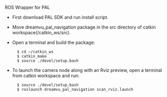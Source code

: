 ROS Wrapper for PAL

- First download PAL SDK and run install script.

- Move dreamvu_pal_navigation package in the src directory of catkin workspace(/catkin_ws/src).

- Open a terminal and build the package:

        $ cd ~/catkin_ws
        $ catkin_make
        $ source ./devel/setup.bash
        
- To launch the camera node along with an Rviz preview, open a terminal from catkin workspace and run:
        
        $ source ./devel/setup.bash
        $ roslaunch dreamvu_pal_navigation scan_rviz.launch
       
